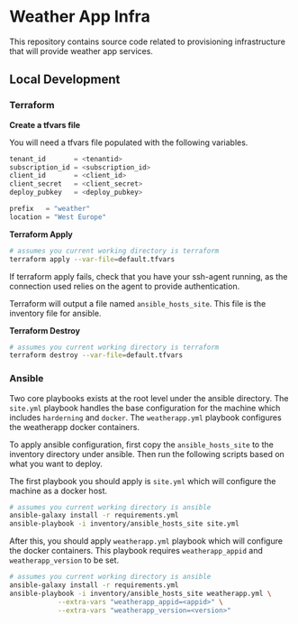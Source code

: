 # Weather App Infra

This repository contains source code related to provisioning infrastructure that will provide weather app services.

## Local Development

### Terraform

**Create a tfvars file** 

You will need a tfvars file populated with the following variables.

``` tfvars
tenant_id       = <tenantid>
subscription_id = <subscription_id>
client_id       = <client_id>
client_secret   = <client_secret>
deploy_pubkey   = <deploy_pubkey>

prefix   = "weather"
location = "West Europe"
```

**Terraform Apply** 

``` sh
# assumes you current working directory is terraform
terraform apply --var-file=default.tfvars
```

If terraform apply fails, check that you have your ssh-agent running, as the connection used relies on the agent to provide authentication.


Terraform will output a file named `ansible_hosts_site`. This file is the inventory file for ansible.

**Terraform Destroy** 

``` sh
# assumes you current working directory is terraform
terraform destroy --var-file=default.tfvars
```

### Ansible

Two core playbooks exists at the root level under the ansible directory. The `site.yml` playbook handles the base configuration for the machine which includes `harderning` and `docker`. The `weatherapp.yml` playbook configures the weatherapp docker containers.

To apply ansible configuration, first copy the `ansible_hosts_site` to the inventory directory under ansible. Then run the following scripts based on what you want to deploy.

The first playbook you should apply is `site.yml` which will configure the machine as a docker host.

``` sh
# assumes you current working directory is ansible
ansible-galaxy install -r requirements.yml
ansible-playbook -i inventory/ansible_hosts_site site.yml
```

After this, you should apply `weatherapp.yml` playbook which will configure the docker containers. This playbook requires `weatherapp_appid` and `weatherapp_version` to be set.

``` sh
# assumes you current working directory is ansible
ansible-galaxy install -r requirements.yml
ansible-playbook -i inventory/ansible_hosts_site weatherapp.yml \
            --extra-vars "weatherapp_appid=<appid>" \
            --extra-vars "weatherapp_version=<version>"
```
